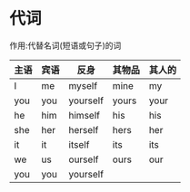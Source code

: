 # 代词
作用:代替名词(短语或句子)的词

| 主语  | 宾语  | 反身       | 其物品   | 其人的  |
| --- | --- | -------- | ----- | ---- |
| I   | me  | myself   | mine  | my   |
| you | you | yourself | yours | your |
| he  | him | himself  | his   | his  |
| she | her | herself  | hers  | her  |
| it  | it  | itself   | its   | its  |
| we  | us  | ourself  | ours  | our  |
| you | you | yourself |       |      |